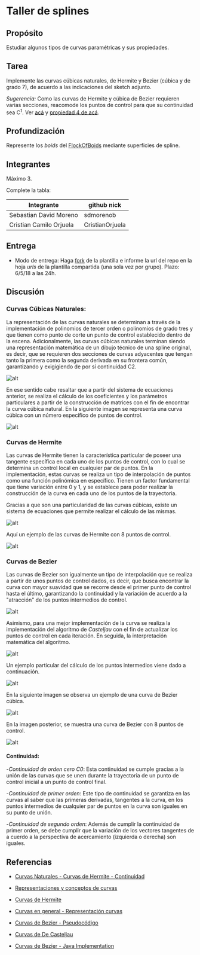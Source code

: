 # Taller de splines

## Propósito

Estudiar algunos tipos de curvas paramétricas y sus propiedades.

## Tarea

Implemente las curvas cúbicas naturales, de Hermite y Bezier (cúbica y de grado 7), de acuerdo a las indicaciones del sketch adjunto.

*Sugerencia:* Como las curvas de Hermite y cúbica de Bezier requieren varias secciones, reacomode los puntos de control para que su continuidad sea C<sup>1</sup>. Ver [acá](https://visualcomputing.github.io/Curves/#/5/5) y [propiedad 4 de acá](https://visualcomputing.github.io/Curves/#/6/4).

## Profundización

Represente los _boids_ del [FlockOfBoids](https://github.com/VisualComputing/framesjs/tree/processing/examples/Advanced/FlockOfBoids) mediante superficies de spline.

## Integrantes

Máximo 3.

Complete la tabla:

| Integrante | github nick |
|------------|-------------|
| Sebastian David Moreno | sdmorenob |
| Cristian Camilo Orjuela | CristianOrjuela |

## Entrega

* Modo de entrega: Haga [fork](https://help.github.com/articles/fork-a-repo/) de la plantilla e informe la url del repo en la hoja *urls* de la plantilla compartida (una sola vez por grupo). Plazo: 6/5/18 a las 24h.


## Discusión

### Curvas  Cúbicas Naturales:
La representación de las curvas naturales se determinan a través de la implementación de polinomios de tercer orden o polinomios de grado tres y que tienen como punto de corte un punto de control establecido dentro de la escena. Adicionalmente, las curvas cúbicas naturales terminan siendo una representación matemática de un dibujo técnico de una spline original, es decir, que se requieren dos secciones de curvas adyacentes que tengan tanto la primera como 
la segunda derivada en su frontera común, garantizando y exigigiendo de por sí continuidad C2.
	
![alt](./imagenes/ec1.PNG)
	
En ese sentido cabe resaltar que a partir del sistema de ecuaciones anterior, se realiza el cálculo de los coeficientes y los parámetros particulares a partir de la construcción de matrices con el fin de encontrar la curva cúbica natural.
En la siguiente imagen se representa una curva cúbica con un número específico de puntos de control.
	
![alt](./imagenes/natural.gif)
	
### Curvas de Hermite

Las curvas de Hermite tienen la característica particular de poseer una tangente específica en cada uno de los puntos de control, con lo cual se determina un control local en cualquier par de puntos. En la implementación, 
estas curvas se realiza un tipo de interpolación de puntos como una función polinómica en específico. Tienen un factor fundamental que tiene variación entre 0 y 1, y se establece para poder realizar la construcción de la
curva en cada uno de los puntos de la trayectoria.
	
Gracias a que son una particularidad de las curvas cúbicas, existe un sistema de ecuaciones que permite realizar el cálculo de las mismas.

![alt](./imagenes/ec2.PNG)
	
Aquí un ejemplo de las curvas de Hermite con 8 puntos de control.
	
![alt](./imagenes/ch.PNG)


### Curvas de Bezier

Las curvas de Bezier son igualmente un tipo de interpolación que se realiza a partir de unos puntos de control dados, es decir, que busca encontrar la curva con mayor suavidad que se recorre desde el primer punto de control
hasta el último, garantizando la continuidad y la variación de acuerdo a la "atracción" de los puntos intermedios de control. 

![alt](./imagenes/c1.gif)

Asimismo, para una mejor implementación de la curva se realiza la implementación del algoritmo de _Casteljau_ con el fin de actualizar los puntos de control en cada iteración. En seguida, la interpretación matemática del algoritmo.

![alt](./imagenes/ecuaciona.PNG)

Un ejemplo particular del cálculo de los puntos intermedios viene dado a continuación. 

![alt](./imagenes/ec3.PNG)
	
En la siguiente imagen se observa un ejemplo de una curva de Bezier cúbica.
	
![alt](./imagenes/bc.PNG)

En la imagen posterior, se muestra una curva de Bezier con 8 puntos de control.

![alt](./imagenes/bb7.PNG)


#### Continuidad:

-*Continuidad de orden cero* _C0_: Esta continuidad se cumple gracias a la unión de las curvas que se unen durante la trayectoria de un punto de control inicial a un punto de control final.

-*Continuidad de primer orden*: Este tipo de continuidad se garantiza en las curvas al saber que las primeras derivadas, tangentes a la curva, en los puntos intermedios de cualquier par de puntos en la curva son iguales en su punto de unión.

-*Continuidad de segundo orden*: Además de cumplir la continuidad de primer orden, se debe cumplir que la variación de los vectores tangentes de a cuerdo a la perspectiva de acercamiento (izquierda o derecha) son iguales. 

	
## Referencias

- [Curvas Naturales - Curvas de Hermite - Continuidad](http://www.inf-cr.uclm.es/www/cglez/downloads/docencia/AC/splines.pdf) 

- [Representaciones y conceptos de curvas](https://esaulgd.files.wordpress.com/2012/10/09_curvasysuperficies.pdf)

- [Curvas de Hermite](http://fivedots.coe.psu.ac.th/Software.coe/Java%20Games/Java3D/Muscle3D/Hermite/Hermite%20Curve%20Interpolation.htm)

- [Curvas en general - Representación curvas](https://www.fing.edu.uy/inco/cursos/compgraf/Clases/2012/09-Curvas%20y%20Superficies.pdf)

- [Curvas de Bezier - Pseudocódigo](https://es.wikipedia.org/wiki/Curva_de_B%C3%A9zier#Curvas_c%C3%BAbicas_de_B%C3%A9zier)
 
- [Curvas de De Casteljau](http://ocw.upm.es/matematica-aplicada/curvas-y-superficies-en-el-diseno-geometrico-asistido-por-ordenador/contenido/curvas_polinomicas/algoritmo-de-de-casteljau)
 
- [Curvas de Bezier - Java Implementation ](http://javasolving.blogspot.com.co/2013/02/como-dibujar-una-curva-de-bezier.html)



	
	